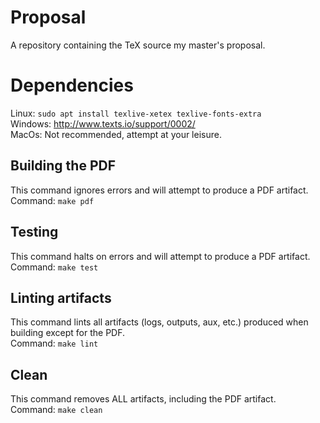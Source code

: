# Proposal
A repository containing the TeX source my master's proposal.

# Dependencies
Linux: `sudo apt install texlive-xetex texlive-fonts-extra` \
Windows: http://www.texts.io/support/0002/ \
MacOs: Not recommended, attempt at your leisure.

## Building the PDF
This command ignores errors and will attempt to produce a PDF artifact. \
Command: `make pdf`

## Testing
This command halts on errors and will attempt to produce a PDF artifact. \
Command: `make test`

## Linting artifacts
This command lints all artifacts (logs, outputs, aux, etc.) produced when building except for the PDF. \
Command: `make lint`

## Clean
This command removes ALL artifacts, including the PDF artifact. \
Command: `make clean`


